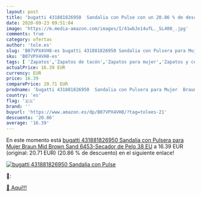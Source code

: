 ```yaml
---
layout: post
title: 'bugatti 431881826950  Sandalia con Pulse con un 20.86 % de descuento'
date: 2020-09-23 09:51:04
image: 'https://m.media-amazon.com/images/I/41wbJe14ufL._SL400_.jpg'
comments: true
category: ofertas
author: 'tole.es'
slug: 'B07VPX4VH8-es bugatti 431881826950 Sandalia con Pulsera para Mujer Braun...'
sku: 'B07VPX4VH8-es'
tags: [ 'Zapatos','Zapatos de tacón','Zapatos para mujer','Zapatos y complementos','sandalia', ]
actualPrice: 16.39 EUR
currency: EUR
price: 16.39
comparePrice: 20.71 EUR
prodname: 'bugatti 431881826950  Sandalia con Pulsera para Mujer  Braun Mid Brown Sand 6453-Secador de Pelo  38 EU'
country: 'es'
flag: '🇪🇸'
brand: ''
buyurl: 'https://www.amazon.es/dp/B07VPX4VH8/?tag=tolees-21'
descuento: '20.86'
average: '16.39'
---
```


En este momento está [bugatti 431881826950  Sandalia con Pulsera para Mujer  Braun Mid Brown Sand 6453-Secador de Pelo  38 EU](https://www.amazon.es/dp/B07VPX4VH8/?tag=tolees-21) a 16.39 EUR (original: 20.71 EUR) (20.86 %  de descuento) en el siguiente enlace!

[![bugatti 431881826950  Sandalia con Pulse](https://m.media-amazon.com/images/I/41wbJe14ufL._SL400_.jpg)](https://www.amazon.es/dp/B07VPX4VH8/?tag=tolees-21)

🔎:


[🛒 Aquí!!!](https://www.amazon.es/dp/B07VPX4VH8/?tag=tolees-21)
